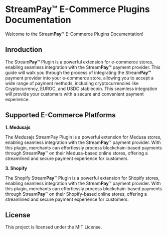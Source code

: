 # Stream**Pay™** E-Commerce Plugins Documentation

Welcome to the Stream**Pay™** E-Commerce Plugins Documentation!

## Inroduction

The Stream**Pay™** Plugin is a powerful extension for e-commerce stores, enabling seamless integration with the Stream**Pay™** payment provider.
This guide will walk you through the process of integrating the Stream**Pay™** payment provider into your e-commerce store, allowing you to accept a wide range of payment methods, including cryptocurrencies like Cryptocurrency, EUROC, and USDC stablecoin. This seamless integration will provide your customers with a secure and convenient payment experience.

## Supported E-Commerce Platforms
  
**1. Medusajs**

The Medusajs StreamPay Plugin is a powerful extension for Medusa stores, enabling seamless integration with the Stream**Pay**™ payment provider. With this plugin, merchants can effortlessly process blockchain-based payments through Stream**Pay**™ on their Medusa-based online stores, offering a streamlined and secure payment experience for customers.

**3. Shopify**

The Shopify Stream**Pay**™ Plugin is a powerful extension for Shopify stores, enabling seamless integration with the Stream**Pay**™ payment provider. With this plugin, merchants can effortlessly process blockchain-based payments through Stream**Pay**™ on their Shopify-based online stores, offering a streamlined and secure payment experience for customers.

## License

This project is licensed under the MIT License.
